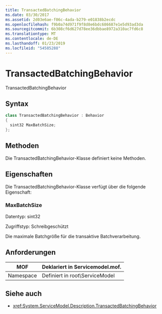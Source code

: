 ```yaml
---
title: TransactedBatchingBehavior
ms.date: 03/30/2017
ms.assetid: 2d03e6ae-f06c-4ada-b279-e01838b2ecdc
ms.openlocfilehash: f9b0a74d971f9f8d8e6bdc686687e1e5d93ad3da
ms.sourcegitcommit: 6b308cf6d627d78ee36dbbae8972a310ac7fd6c8
ms.translationtype: MT
ms.contentlocale: de-DE
ms.lasthandoff: 01/23/2019
ms.locfileid: "54585288"
---
```

# <a name="transactedbatchingbehavior"></a>TransactedBatchingBehavior
TransactedBatchingBehavior  
  
## <a name="syntax"></a>Syntax  
  
```csharp
class TransactedBatchingBehavior : Behavior  
{  
  sint32 MaxBatchSize;  
};  
```  
  
## <a name="methods"></a>Methoden  
 Die TransactedBatchingBehavior-Klasse definiert keine Methoden.  
  
## <a name="properties"></a>Eigenschaften  
 Die TransactedBatchingBehavior-Klasse verfügt über die folgende Eigenschaft:  
  
### <a name="maxbatchsize"></a>MaxBatchSize  
 Datentyp: sint32  
  
 Zugriffstyp: Schreibgeschützt  
  
 Die maximale Batchgröße für die transaktive Batchverarbeitung.  
  
## <a name="requirements"></a>Anforderungen  
  
|MOF|Deklariert in Servicemodel.mof.|  
|---------|-----------------------------------|  
|Namespace|Definiert in root\ServiceModel|  
  
## <a name="see-also"></a>Siehe auch
- <xref:System.ServiceModel.Description.TransactedBatchingBehavior>
